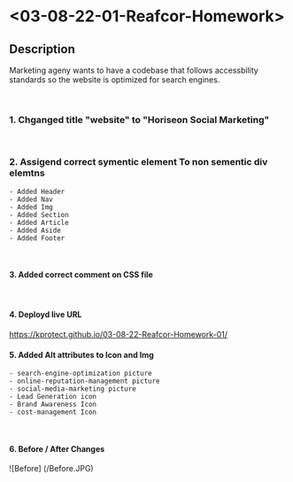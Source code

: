 # <03-08-22-01-Reafcor-Homework>

## Description
Marketing ageny wants to have a codebase that follows accessbility standards so the website is optimized for search engines.

<br />


### 1. Chganged title "website" to "Horiseon Social Marketing"
<br />

### 2. Assigend correct symentic element To non sementic div elemtns
    - Added Header
    - Added Nav
    - Added Img
    - Added Section
    - Added Article
    - Added Aside
    - Added Footer
<br />

#### 3. Added correct comment on CSS file
<br />

#### 4. Deployd live URL 
https://kprotect.github.io/03-08-22-Reafcor-Homework-01/
<br />

#### 5. Added Alt attributes to Icon and Img
    - search-engine-optimization picture
    - online-reputation-management picture
    - social-media-marketing picture
    - Lead Generation icon
    - Brand Awareness Icon
    - cost-management Icon
<br />

#### 6. Before / After Changes
![Before] (/Before.JPG)